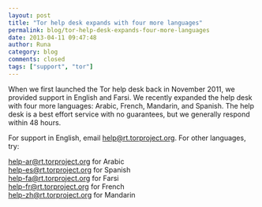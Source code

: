 ```yaml
---
layout: post
title: "Tor help desk expands with four more languages"
permalink: blog/tor-help-desk-expands-four-more-languages
date: 2013-04-11 09:47:48
author: Runa
category: blog
comments: closed
tags: ["support", "tor"]
---
```


When we first launched the Tor help desk back in November 2011, we provided support in English and Farsi. We recently expanded the help desk with four more languages: Arabic, French, Mandarin, and Spanish. The help desk is a best effort service with no guarantees, but we generally respond within 48 hours.

For support in English, email [help@rt.torproject.org](mailto:help@rt.torproject.org). For other languages, try:

[help-ar@rt.torproject.org](mailto:help-ar@rt.torproject.org) for Arabic  
 [help-es@rt.torproject.org](mailto:help-es@rt.torproject.org) for Spanish  
 [help-fa@rt.torproject.org](mailto:help-fa@rt.torproject.org) for Farsi  
 [help-fr@rt.torproject.org](mailto:help-fr@rt.torproject.org) for French  
 [help-zh@rt.torproject.org](mailto:help-zh@rt.torproject.org) for Mandarin
